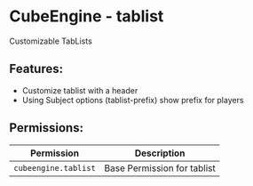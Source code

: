 # CubeEngine - tablist
Customizable TabLists

## Features:
 - Customize tablist with a header
 - Using Subject options (tablist-prefix) show prefix for players

## Permissions:

| Permission | Description |
| --- | --- |
| `cubeengine.tablist` | Base Permission for tablist |
